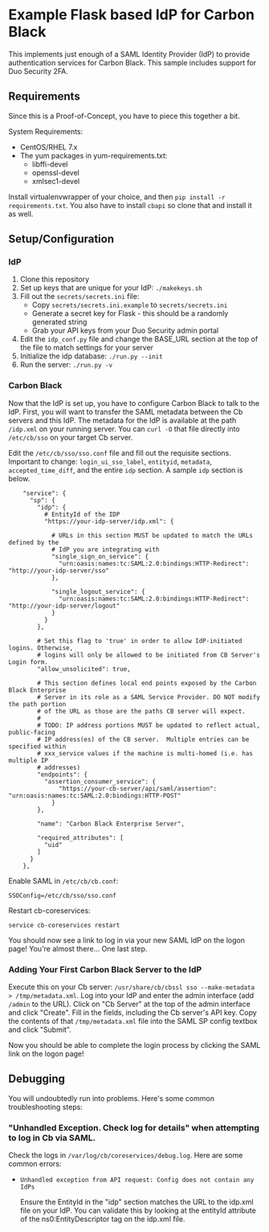 # Example Flask based IdP for Carbon Black

This implements just enough of a SAML Identity Provider (IdP) to provide authentication services for Carbon Black.
This sample includes support for Duo Security 2FA.

## Requirements

Since this is a Proof-of-Concept, you have to piece this together a bit.

System Requirements:
* CentOS/RHEL 7.x
* The yum packages in yum-requirements.txt:
  * libffi-devel
  * openssl-devel
  * xmlsec1-devel

Install virtualenvwrapper of your choice, and then `pip install -r requirements.txt`.
You also have to install `cbapi` so clone that and install it as well.

## Setup/Configuration

### IdP
1. Clone this repository
2. Set up keys that are unique for your IdP: `./makekeys.sh`
3. Fill out the `secrets/secrets.ini` file:
   * Copy `secrets/secrets.ini.example` to `secrets/secrets.ini`
   * Generate a secret key for Flask - this should be a randomly generated string
   * Grab your API keys from your Duo Security admin portal
4. Edit the `idp_conf.py` file and change the BASE_URL section at the top of the file to match settings for your server
4. Initialize the idp database: `./run.py --init`
5. Run the server: `./run.py -v`

### Carbon Black

Now that the IdP is set up, you have to configure Carbon Black to talk to the IdP.
First, you will want to transfer the SAML metadata between the Cb servers and this IdP.
The metadata for the IdP is available at the path `/idp.xml` on your running server. You can `curl -O` that file
directly into `/etc/cb/sso` on your target Cb server.

Edit the `/etc/cb/sso/sso.conf` file and fill out the requisite sections. Important to change: `login_ui_sso_label`, 
`entityid`, `metadata`, `accepted_time_diff`, and the entire `idp` section. A sample `idp` section is below.

```
    "service": {
      "sp": {
        "idp": {
          # EntityId of the IDP
          "https://your-idp-server/idp.xml": {

            # URLs in this section MUST be updated to match the URLs defined by the
            # IdP you are integrating with
            "single_sign_on_service": {
              "urn:oasis:names:tc:SAML:2.0:bindings:HTTP-Redirect": "http://your-idp-server/sso"
            },

            "single_logout_service": {
              "urn:oasis:names:tc:SAML:2.0:bindings:HTTP-Redirect": "http://your-idp-server/logout"
            }
          }
        },

        # Set this flag to 'true' in order to allow IdP-initiated logins. Otherwise,
        # logins will only be allowed to be initiated from CB Server's Login form.
        "allow_unsolicited": true,

        # This section defines local end points exposed by the Carbon Black Enterprise
        # Server in its role as a SAML Service Provider. DO NOT modify the path portion
        # of the URL as those are the paths CB server will expect.
        #
        # TODO: IP address portions MUST be updated to reflect actual, public-facing
        # IP address(es) of the CB server.  Multiple entries can be specified within
        # xxx_service values if the machine is multi-homed (i.e. has multiple IP
        # addresses)
        "endpoints": {
          "assertion_consumer_service": {
              "https://your-cb-server/api/saml/assertion": "urn:oasis:names:tc:SAML:2.0:bindings:HTTP-POST"
            }
        },

        "name": "Carbon Black Enterprise Server",

        "required_attributes": [
          "uid"
        ]
      }
    },
```

Enable SAML in `/etc/cb/cb.conf`:

```
SSOConfig=/etc/cb/sso/sso.conf
```

Restart cb-coreservices:

`service cb-coreservices restart`

You should now see a link to log in via your new SAML IdP on the logon page! You're almost there... One last step.

### Adding Your First Carbon Black Server to the IdP

Execute this on your Cb server: `/usr/share/cb/cbssl sso --make-metadata > /tmp/metadata.xml`. Log into your IdP and
enter the admin interface (add `/admin` to the URL). Click on "Cb Server" at the top of the admin interface and click
"Create". Fill in the fields, including the Cb server's API key. Copy the contents of
that `/tmp/metadata.xml` file into the SAML SP config textbox and click "Submit".

Now you should be able to complete the login process by clicking the SAML link on the logon page!

## Debugging

You will undoubtedly run into problems. Here's some common troubleshooting steps:

### "Unhandled Exception. Check log for details" when attempting to log in Cb via SAML.

Check the logs in `/var/log/cb/coreservices/debug.log`. Here are some common errors:

* `Unhandled exception from API request: Config does not contain any IdPs`

  Ensure the EntityId in the "idp" section matches the URL to the idp.xml file on your IdP. You can validate this
  by looking at the entityId attribute of the ns0:EntityDescriptor tag on the idp.xml file.
